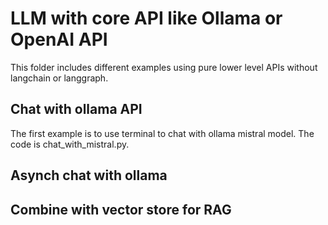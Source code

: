 # LLM with core API like Ollama or OpenAI API

This folder includes different examples using pure lower level APIs without langchain or langgraph.

## Chat with ollama API

The first example is to use terminal to chat with ollama mistral model. The code is chat_with_mistral.py.

## Asynch chat with ollama


## Combine with vector store for RAG
